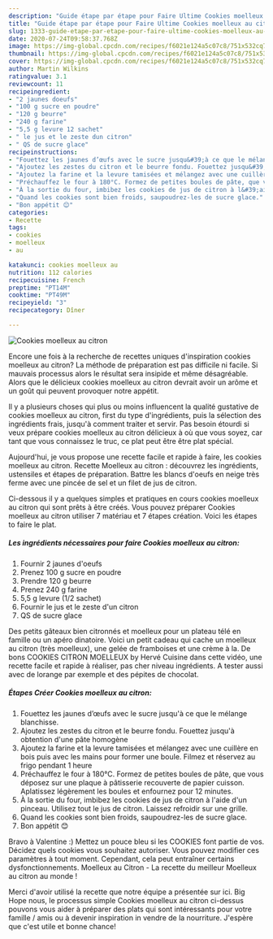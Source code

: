 ```yaml
---
description: "Guide étape par étape pour Faire Ultime Cookies moelleux au citron"
title: "Guide étape par étape pour Faire Ultime Cookies moelleux au citron"
slug: 1333-guide-etape-par-etape-pour-faire-ultime-cookies-moelleux-au-citron
date: 2020-07-24T09:58:37.768Z
image: https://img-global.cpcdn.com/recipes/f6021e124a5c07c8/751x532cq70/cookies-moelleux-au-citron-photo-principale-de-la-recette.jpg
thumbnail: https://img-global.cpcdn.com/recipes/f6021e124a5c07c8/751x532cq70/cookies-moelleux-au-citron-photo-principale-de-la-recette.jpg
cover: https://img-global.cpcdn.com/recipes/f6021e124a5c07c8/751x532cq70/cookies-moelleux-au-citron-photo-principale-de-la-recette.jpg
author: Martin Wilkins
ratingvalue: 3.1
reviewcount: 11
recipeingredient:
- "2 jaunes doeufs"
- "100 g sucre en poudre"
- "120 g beurre"
- "240 g farine"
- "5,5 g levure 12 sachet"
- " le jus et le zeste dun citron"
- " QS de sucre glace"
recipeinstructions:
- "Fouettez les jaunes d’œufs avec le sucre jusqu&#39;à ce que le mélange blanchisse."
- "Ajoutez les zestes du citron et le beurre fondu. Fouettez jusqu&#39;à obtention d&#39;une pâte homogène"
- "Ajoutez la farine et la levure tamisées et mélangez avec une cuillère en bois puis avec les mains pour former une boule. Filmez et réservez au frigo pendant 1 heure"
- "Préchauffez le four à 180°C. Formez de petites boules de pâte, que vous déposez sur une plaque à pâtisserie recouverte de papier cuisson. Aplatissez légèrement les boules et enfournez pour 12 minutes."
- "À la sortie du four, imbibez les cookies de jus de citron à l&#39;aide d&#39;un pinceau. Utilisez tout le jus de citron. Laissez refroidir sur une grille."
- "Quand les cookies sont bien froids, saupoudrez-les de sucre glace."
- "Bon appétit 😊"
categories:
- Recette
tags:
- cookies
- moelleux
- au

katakunci: cookies moelleux au 
nutrition: 112 calories
recipecuisine: French
preptime: "PT14M"
cooktime: "PT49M"
recipeyield: "3"
recipecategory: Dîner

---
```



![Cookies moelleux au citron](https://img-global.cpcdn.com/recipes/f6021e124a5c07c8/751x532cq70/cookies-moelleux-au-citron-photo-principale-de-la-recette.jpg)

Encore une fois à la recherche de recettes uniques d'inspiration cookies moelleux au citron? La méthode de préparation est pas difficile ni facile. Si mauvais processus alors le résultat sera insipide et même désagréable. Alors que le délicieux cookies moelleux au citron devrait avoir un arôme et un goût qui peuvent provoquer notre appétit.

Il y a plusieurs choses qui plus ou moins influencent la qualité gustative de cookies moelleux au citron, first du type d'ingrédients, puis la sélection des ingrédients frais, jusqu'à comment traiter et servir. Pas besoin étourdi si veux prépare cookies moelleux au citron délicieux à où que vous soyez, car tant que vous connaissez le truc, ce plat peut être être plat spécial.

Aujourd&#39;hui, je vous propose une recette facile et rapide à faire, les cookies moelleux au citron. Recette Moelleux au citron : découvrez les ingrédients, ustensiles et étapes de préparation. Battre les blancs d&#39;oeufs en neige très ferme avec une pincée de sel et un filet de jus de citron.


Ci-dessous il y a quelques simples et pratiques en cours cookies moelleux au citron qui sont prêts à être créés. Vous pouvez préparer Cookies moelleux au citron utiliser 7 matériau et 7 étapes création. Voici les étapes to faire le plat.

<!--inarticleads1-->

##### Les ingrédients nécessaires pour faire Cookies moelleux au citron:

1. Fournir 2 jaunes d&#39;oeufs
1. Prenez 100 g sucre en poudre
1. Prendre 120 g beurre
1. Prenez 240 g farine
1.  5,5 g levure (1/2 sachet)
1. Fournir  le jus et le zeste d&#39;un citron
1.   QS de sucre glace


Des petits gâteaux bien citronnés et moelleux pour un plateau télé en famille ou un apéro dinatoire. Voici un petit cadeau qui cache un moelleux au citron (très moelleux), une gelée de framboises et une crème à la. De bons COOKIES CITRON MOELLEUX by Hervé Cuisine dans cette vidéo, une recette facile et rapide à réaliser, pas cher niveau ingrédients. A tester aussi avec de lorange par exemple et des pépites de chocolat. 

<!--inarticleads2-->

##### Étapes Créer Cookies moelleux au citron:

1. Fouettez les jaunes d’œufs avec le sucre jusqu&#39;à ce que le mélange blanchisse.
1. Ajoutez les zestes du citron et le beurre fondu. Fouettez jusqu&#39;à obtention d&#39;une pâte homogène
1. Ajoutez la farine et la levure tamisées et mélangez avec une cuillère en bois puis avec les mains pour former une boule. Filmez et réservez au frigo pendant 1 heure
1. Préchauffez le four à 180°C. Formez de petites boules de pâte, que vous déposez sur une plaque à pâtisserie recouverte de papier cuisson. Aplatissez légèrement les boules et enfournez pour 12 minutes.
1. À la sortie du four, imbibez les cookies de jus de citron à l&#39;aide d&#39;un pinceau. Utilisez tout le jus de citron. Laissez refroidir sur une grille.
1. Quand les cookies sont bien froids, saupoudrez-les de sucre glace.
1. Bon appétit 😊


Bravo à Valentine :) Mettez un pouce bleu si les COOKIES font partie de vos. Décidez quels cookies vous souhaitez autoriser. Vous pouvez modifier ces paramètres à tout moment. Cependant, cela peut entraîner certains dysfonctionnements. Moelleux au Citron - La recette du meilleur Moelleux au citron au monde ! 


Merci d'avoir utilisé la recette que notre équipe a présentée sur ici. Big Hope nous, le processus simple Cookies moelleux au citron ci-dessus pouvons vous aider à préparer des plats qui sont intéressants pour votre famille / amis ou à devenir inspiration in vendre de la nourriture. J'espère que c'est utile et bonne chance!
